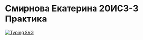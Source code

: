 # Смирнова Екатерина 20ИС3-3 Практика
[![Typing SVG](https://readme-typing-svg.herokuapp.com?color=%2336BCF7&lines=Computer+science+student)](https://git.io/typing-svg)
